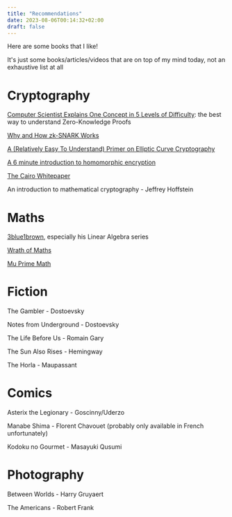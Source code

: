 ```yaml
---
title: "Recommendations"
date: 2023-08-06T00:14:32+02:00
draft: false
---
```


Here are some books that I like!

It's just some books/articles/videos that are on top of my mind today, not an exhaustive list at all

# Cryptography

[Computer Scientist Explains One Concept in 5 Levels of Difficulty](https://www.youtube.com/watch?v=fOGdb1CTu5c): the best way to understand Zero-Knowledge Proofs

[Why and How zk-SNARK Works](https://arxiv.org/abs/1906.07221)

[A (Relatively Easy To Understand) Primer on Elliptic Curve Cryptography](https://blog.cloudflare.com/a-relatively-easy-to-understand-primer-on-elliptic-curve-cryptography/)

[A 6 minute introduction to homomorphic encryption](https://www.zama.ai/introduction-to-homomorphic-encryption)

[The Cairo Whitepaper](https://www.cairo-lang.org/cairo-whitepaper/)

An introduction to mathematical cryptography - Jeffrey Hoffstein

# Maths

[3blue1brown](https://www.youtube.com/@3blue1brown), especially his Linear Algebra series

[Wrath of Maths](https://www.youtube.com/@WrathofMath)

[Mu Prime Math](https://www.youtube.com/@MuPrimeMath)

# Fiction

The Gambler - Dostoevsky

Notes from Underground - Dostoevsky

The Life Before Us - Romain Gary

The Sun Also Rises - Hemingway

The Horla - Maupassant

# Comics
Asterix the Legionary - Goscinny/Uderzo

Manabe Shima - Florent Chavouet (probably only available in French unfortunately)

Kodoku no Gourmet - Masayuki Qusumi

# Photography

Between Worlds - Harry Gruyaert

The Americans - Robert Frank
